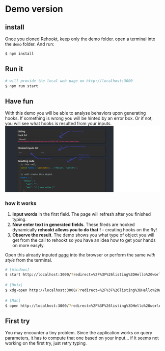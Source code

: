 # Demo version

## install
Once you cloned Rehookt, keep only the demo folder.
open a terminal into the `demo` folder. And run:
```bash
$ npm install
```

## Run it
```bash
# will provide the local web page on http://localhost:3000
$ npm run start
```

## Have fun

With this demo you will be able to analyse behaviors upon generating hooks. If something is wrong you will be hinted by an error box. Or if not, you will see what hooks is resulted from your inputs. ![image](capture.png)

### how it works
1. **Input words** in the first field. The page will refresh after you finished typing.
1. **Now enter text in generated fields**. These fileds are hooked dynamically **rehookt allows you to do that !** - creating hooks on the fly!
1. **Observe the result**. The demo shows you what type of object you will get from the call to rehookt so you have an idea how to get your hands on more easyly.

Open this already inputed [page](http://localhost:3000/?redirect=%2F%3F%26listing%3DHello%20world) into the browser or perform the same *with style* from the terminal.

```bash
# [Windows]
$ start http://localhost:3000/?redirect=%2F%3F%26listing%3DHello%20world

# [Unix]
$ xdg-open http://localhost:3000/?redirect=%2F%3F%26listing%3DHello%20world

# [Mac]
$ open http://localhost:3000/?redirect=%2F%3F%26listing%3DHello%20world
```


## First try

You may encounter a tiny problem. Since the application works on query parameters, it has to compute that one based on your input... if it seems not working on the first try, just retry typing.
